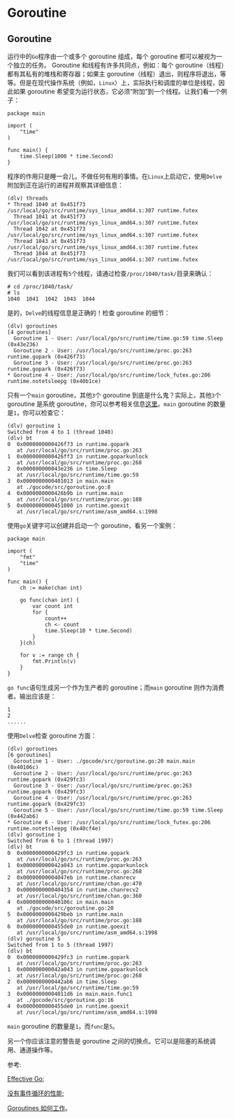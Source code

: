 # Goroutine

## Goroutine

运行中的`Go`程序由一个或多个 goroutine 组成，每个 goroutine 都可以被视为一个独立的任务。 Goroutine 和线程有许多共同点，例如：每个 goroutine（线程）都有其私有的堆栈和寄存器；如果主 goroutine（线程）退出，则程序将退出，等等。但是在现代操作系统（例如，`Linux`）上，实际执行和调度的单位是线程，因此如果 goroutine 希望变为运行状态，它必须“附加”到一个线程。让我们看一个例子：

```
package main

import (
    "time"
)

func main() {
    time.Sleep(1000 * time.Second)
} 
```

程序的作用只是睡一会儿，不做任何有用的事情。在`Linux`上启动它，使用`Delve`附加到正在运行的进程并观察其详细信息：

```
(dlv) threads
* Thread 1040 at 0x451f73 /usr/local/go/src/runtime/sys_linux_amd64.s:307 runtime.futex
  Thread 1041 at 0x451f73 /usr/local/go/src/runtime/sys_linux_amd64.s:307 runtime.futex
  Thread 1042 at 0x451f73 /usr/local/go/src/runtime/sys_linux_amd64.s:307 runtime.futex
  Thread 1043 at 0x451f73 /usr/local/go/src/runtime/sys_linux_amd64.s:307 runtime.futex
  Thread 1044 at 0x451f73 /usr/local/go/src/runtime/sys_linux_amd64.s:307 runtime.futex 
```

我们可以看到该进程有`5`个线程，请通过检查`/proc/1040/task/`目录来确认：

```
# cd /proc/1040/task/
# ls
1040  1041  1042  1043  1044 
```

是的，`Delve`的线程信息是正确的！检查 goroutine 的细节：

```
(dlv) goroutines
[4 goroutines]
  Goroutine 1 - User: /usr/local/go/src/runtime/time.go:59 time.Sleep (0x43e236)
  Goroutine 2 - User: /usr/local/go/src/runtime/proc.go:263 runtime.gopark (0x426f73)
  Goroutine 3 - User: /usr/local/go/src/runtime/proc.go:263 runtime.gopark (0x426f73)
* Goroutine 4 - User: /usr/local/go/src/runtime/lock_futex.go:206 runtime.notetsleepg (0x40b1ce) 
```

只有一个`main` goroutine，其他`3`个 goroutine 到底是什么鬼？实际上，其他`3`个 goroutine 是系统 goroutine，你可以参考相关信息[这里](https://github.com/derekparker/delve/issues/553)。`main` goroutine 的数量是`1`，你可以检查它：

```
(dlv) goroutine 1
Switched from 4 to 1 (thread 1040)
(dlv) bt
0  0x0000000000426f73 in runtime.gopark
   at /usr/local/go/src/runtime/proc.go:263
1  0x0000000000426ff3 in runtime.goparkunlock
   at /usr/local/go/src/runtime/proc.go:268
2  0x000000000043e236 in time.Sleep
   at /usr/local/go/src/runtime/time.go:59
3  0x0000000000401013 in main.main
   at ./gocode/src/goroutine.go:8
4  0x0000000000426b9b in runtime.main
   at /usr/local/go/src/runtime/proc.go:188
5  0x0000000000451000 in runtime.goexit
   at /usr/local/go/src/runtime/asm_amd64.s:1998 
```

使用`go`关键字可以创建并启动一个 goroutine，看另一个案例：

```
package main

import (
    "fmt"
    "time"
)

func main() {
    ch := make(chan int)

    go func(chan int) {
        var count int
        for {
            count++
            ch <- count
            time.Sleep(10 * time.Second)
        }
    }(ch)

    for v := range ch {
        fmt.Println(v)
    }
} 
```

`go func`语句生成另一个作为生产者的 goroutine；而`main` goroutine 则作为消费者。输出应该是：

```
1
2
...... 
```

使用`Delve`检查 goroutine 方面：

```
(dlv) goroutines
[6 goroutines]
  Goroutine 1 - User: ./gocode/src/goroutine.go:20 main.main (0x40106c)
  Goroutine 2 - User: /usr/local/go/src/runtime/proc.go:263 runtime.gopark (0x429fc3)
  Goroutine 3 - User: /usr/local/go/src/runtime/proc.go:263 runtime.gopark (0x429fc3)
  Goroutine 4 - User: /usr/local/go/src/runtime/proc.go:263 runtime.gopark (0x429fc3)
  Goroutine 5 - User: /usr/local/go/src/runtime/time.go:59 time.Sleep (0x442ab6)
* Goroutine 6 - User: /usr/local/go/src/runtime/lock_futex.go:206 runtime.notetsleepg (0x40cf4e)
(dlv) goroutine 1
Switched from 6 to 1 (thread 1997)
(dlv) bt
0  0x0000000000429fc3 in runtime.gopark
   at /usr/local/go/src/runtime/proc.go:263
1  0x000000000042a043 in runtime.goparkunlock
   at /usr/local/go/src/runtime/proc.go:268
2  0x00000000004047eb in runtime.chanrecv
   at /usr/local/go/src/runtime/chan.go:470
3  0x0000000000404354 in runtime.chanrecv2
   at /usr/local/go/src/runtime/chan.go:360
4  0x000000000040106c in main.main
   at ./gocode/src/goroutine.go:20
5  0x0000000000429beb in runtime.main
   at /usr/local/go/src/runtime/proc.go:188
6  0x0000000000455de0 in runtime.goexit
   at /usr/local/go/src/runtime/asm_amd64.s:1998
(dlv) goroutine 5
Switched from 1 to 5 (thread 1997)
(dlv) bt
0  0x0000000000429fc3 in runtime.gopark
   at /usr/local/go/src/runtime/proc.go:263
1  0x000000000042a043 in runtime.goparkunlock
   at /usr/local/go/src/runtime/proc.go:268
2  0x0000000000442ab6 in time.Sleep
   at /usr/local/go/src/runtime/time.go:59
3  0x00000000004011d6 in main.main.func1
   at ./gocode/src/goroutine.go:16
4  0x0000000000455de0 in runtime.goexit
   at /usr/local/go/src/runtime/asm_amd64.s:1998 
```

`main` goroutine 的数量是`1`，而`func`是`5`。

另一个你应该注意的警告是 goroutine 之间的切换点。它可以是阻塞的系统调用、通道操作等。

参考:

[Effective Go](https://golang.org/doc/effective_go.html#goroutines);

[没有事件循环的性能](http://dave.cheney.net/2015/08/08/performance-without-the-event-loop);

[Goroutines 如何工作](http://blog.nindalf.com/how-goroutines-work/)。
